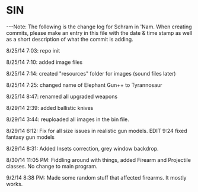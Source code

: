 SIN
===
---Note:
The following is the change log for Schram in 'Nam. When creating commits, please make an entry in this file with the date & time stamp as well as a short description of what the commit is adding.

8/25/14 7:03: repo init

8/25/14 7:10: added image files

8/25/14 7:14: created "resources" folder for images (sound files later)

8/25/14 7:25: changed name of Elephant Gun++ to Tyrannosaur

8/25/14 8:47: renamed all upgraded weapons

8/29/14 2:39: added ballistic knives

8/29/14 3:44: reuploaded all images in the bin file.

8/29/14 6:12: Fix for all size issues in realistic gun models. EDIT 9:24 fixed fantasy gun models

8/29/14 8:31: Added Insets correction, grey window backdrop.

8/30/14 11:05 PM: Fiddling around with things, added Firearm and Projectile classes. No change to main program.

9/2/14 8:38 PM: Made some random stuff that affected firearms. It mostly works.
